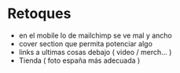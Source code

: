 # Retoques
- en el mobile lo de mailchimp se ve mal y ancho
- cover section que permita potenciar algo 
- links a ultimas cosas debajo ( video / merch... ) 
- Tienda ( foto españa más adecuada )



